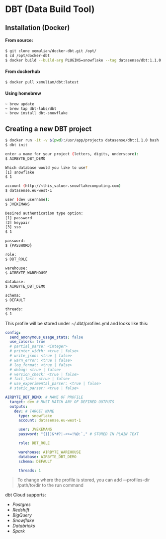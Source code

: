 # DBT (Data Build Tool)
## Installation (Docker)
#### From source:
```bash
$ git clone xemulian/docker-dbt.git /opt/
$ cd /opt/docker-dbt
$ docker build --build-arg PLUGINS=snowflake --tag datasense/dbt:1.1.0 .
```
#### From dockerhub
```bash
$ docker pull xemuliam/dbt:latest
```
#### Using homebrew
```zsh
~ brew update
~ brew tap dbt-labs/dbt
~ brew install dbt-snowflake
```

## Creating a new DBT project
```bash
$ docker run -it -v $(pwd):/usr/app/projects datasense/dbt:1.1.0 bash
$ dbt init

enter a name for your project (letters, digits, underscore):
$ AIRBYTE_DBT_DEMO

Which database would you like to use?
[1] snowflake
$ 1

account (http://<this_value>.snowflakecomputing.com)
$ datasense.eu-west-1

user (dev username):
$ JVEKEMANS

Desired authentication type option:
[1] password
[2] keypair
[3] sso
$ 1

password:
$ {PASSWORD}

role:
$ DBT_ROLE

warehouse:
$ AIRBYTE_WAREHOUSE

database:
$ AIRBYTE_DBT_DEMO

schema:
$ DEFAULT

threads:
$ 1
```

This profile will be stored under ~/.dbt/profiles.yml and looks like this:
```YAML
config:
  send_anonymous_usage_stats: false
  use_colors: true
  # partial_parse: <integer>
  # printer_width: <true | false>
  # write_json: <true | false>
  # warn_error: <true | false>
  # log_format: <true | false>
  # debug: <true | false>
  # version_check: <true | false>
  # fail_fast: <true | false>
  # use_experimental_parser: <true | false>
  # static_parser: <true | false>

AIRBYTE_DBT_DEMO: # NAME OF PROFILE
  target: dev # MUST MATCH ANY OF DEFINED OUTPUTS
  outputs:
    dev: # TARGET NAME
      type: snowflake
      account: datasense.eu-west-1

      user: JVEKEMANS
      password: "{}[]&*#?|-<>=!%@:`," # STORED IN PLAIN TEXT

      role: DBT_ROLE

      warehouse: AIRBYTE_WAREHOUSE
      database: AIRBYTE_DBT_DEMO
      schema: DEFAULT

      threads: 1
```

> To change where the profile is stored, you can add --profiles-dir /path/to/dir to the run command

dbt Cloud supports:
- *Postgres*
- *Redshift*
- *BigQuery*
- *Snowflake*
- *Databricks*
- *Spark*